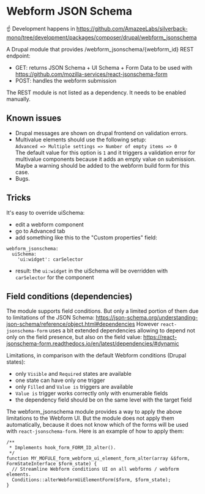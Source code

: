 # Webform JSON Schema

☝️ Development happens in https://github.com/AmazeeLabs/silverback-mono/tree/development/packages/composer/drupal/webform_jsonschema

A Drupal module that provides /webform_jsonschema/{webform_id} REST endpoint:

- GET: returns JSON Schema + UI Schema + Form Data to be used with https://github.com/mozilla-services/react-jsonschema-form
- POST: handles the webform submission

The REST module is not listed as a dependency. It needs to be enabled manually.

## Known issues

- Drupal messages are shown on drupal frontend on validation errors.
- Multivalue elements should use the following setup:  
  `Advanced => Multiple settings => Number of empty items => 0`  
  The default value for this option is `1` and it triggers a validation error for multivalue components because it adds an empty value on submission.  
  Maybe a warning should be added to the webform build form for this case.
- Bugs.

## Tricks

It's easy to override uiSchema:

- edit a webform component
- go to Advanced tab
- add something like this to the "Custom properties" field:

```
webform_jsonschema:
  uiSchema:
    'ui:widget': carSelector
```

- result: the `ui:widget` in the uiSchema will be overridden with `carSelector` for the component

## Field conditions (dependencies)

The module supports field conditions. But only a limited portion of them due to limitations of the JSON Schema: https://json-schema.org/understanding-json-schema/reference/object.html#dependencies
However `react-jsonschema-form` uses a bit extended dependencies allowing to depend not only on the field presence, but also on the field value: https://react-jsonschema-form.readthedocs.io/en/latest/dependencies/#dynamic

Limitations, in comparison with the default Webform conditions (Drupal states):

- only `Visible` and `Required` states are available
- one state can have only one trigger
- only `Filled` and `Value is` triggers are available
- `Value is` trigger works correctly only with enumerable fields
- the dependency field should be on the same level with the target field

The webform_jsonschema module provides a way to apply the above limitations to the Webform UI. But the module does not apply them automatically, because it does not know which of the forms will be used with `react-jsonschema-form`. Here is an example of how to apply them:

```
/**
 * Implements hook_form_FORM_ID_alter().
 */
function MY_MOFULE_form_webform_ui_element_form_alter(array &$form, FormStateInterface $form_state) {
  // Streamline Webform conditions UI on all webforms / webform elements.
  Conditions::alterWebformUiElementForm($form, $form_state);
}
```
